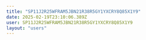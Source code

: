 ```yaml
---
title: "SP11J2R25WFRAM5JBN21R38R5GY1YXCRY8Q85X1Y9"
date: 2025-02-19T23:10:06.389Z
user: SP11J2R25WFRAM5JBN21R38R5GY1YXCRY8Q85X1Y9
layout: "users"
---
```

    